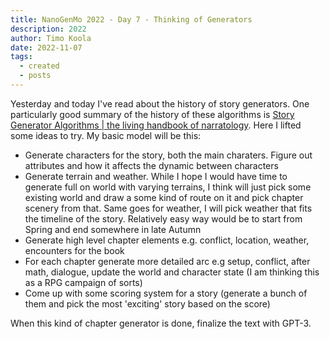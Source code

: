 ```yaml
---
title: NanoGenMo 2022 - Day 7 - Thinking of Generators
description: 2022
author: Timo Koola
date: 2022-11-07
tags:
  - created
  - posts
---
```


Yesterday and today I've read about the history of story generators. One particularly good summary of the history of these algorithms is [Story Generator Algorithms | the living handbook of narratology](https://www-archiv.fdm.uni-hamburg.de/lhn/node/35.html). Here I lifted some ideas to try. My basic model will be this:

- Generate characters for the story, both the main charaters. Figure out attributes and how it affects the dynamic between characters
- Generate terrain and weather. While I hope I would have time to generate full on world with varying terrains, I think will just pick some existing world and draw a some kind of route on it and pick chapter scenery from that. Same goes for weather, I will pick weather that fits the timeline of the story. Relatively easy way would be to start from Spring and end somewhere in late Autumn
- Generate high level chapter elements e.g. conflict, location, weather, encounters for the book
- For each chapter generate more detailed arc e.g setup, conflict, after math, dialogue, update the world and character state (I am thinking this as a RPG campaign of sorts)
- Come up with some scoring system for a story (generate a bunch of them and pick the most 'exciting' story based on the score)

When this kind of chapter generator is done, finalize the text with GPT-3.
